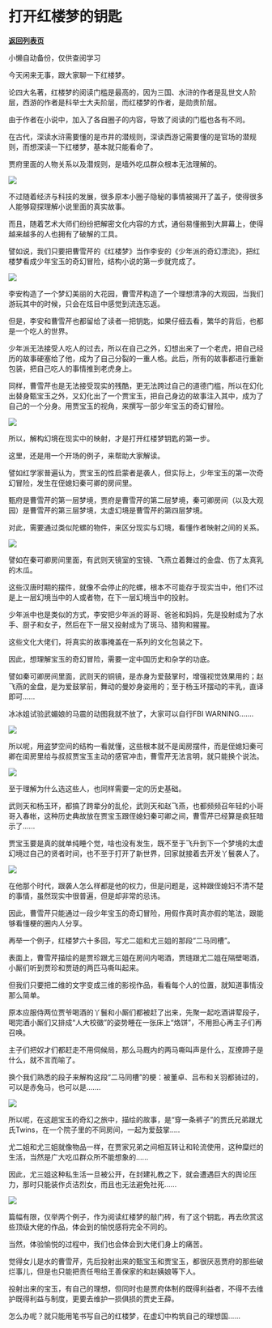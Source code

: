 # 打开红楼梦的钥匙

[**返回列表页**](/gzh/政事堂2019)

小懒自动备份，仅供查阅学习

今天闲来无事，跟大家聊一下红楼梦。  

  

论四大名著，红楼梦的阅读门槛是最高的，因为三国、水浒的作者是乱世文人阶层，西游的作者是科举士大夫阶层，而红楼梦的作者，是勋贵阶层。

  

由于作者在小说中，加入了各自圈子的内容，导致了阅读的门槛也各有不同。

  

在古代，深读水浒需要懂的是市井的潜规则，深读西游记需要懂的是官场的潜规则，而想深读一下红楼梦，基本就只能看命了。  

  

贾府里面的人物关系以及潜规则，是墙外吃瓜群众根本无法理解的。

  

![](https://mmbiz.qpic.cn/mmbiz_jpg/rxhS23yu8cP7dZ37ehHEwiabRicqQ0sgo0fxkhHAzhKzibYmSGmHBs6AdYYkH7WpToib2gqVNIMhf06oXUDufcSZVQ/640?wx_fmt=jpeg)

  

不过随着经济与科技的发展，很多原本小圈子隐秘的事情被揭开了盖子，使得很多人能够窥探理解小说里面的真实故事。  

  

而且，随着艺术大师们纷纷把解密文化内容的方式，通俗易懂搬到大屏幕上，使得越来越多的人也拥有了破解的工具。  

  

譬如说，我们只要把曹雪芹的《红楼梦》当作李安的《少年派的奇幻漂流》，把红楼梦看成少年宝玉的奇幻冒险，结构小说的第一步就完成了。

  

![](https://mmbiz.qpic.cn/mmbiz_jpg/rxhS23yu8cP7dZ37ehHEwiabRicqQ0sgo05wCXibqqCEO8UKvRvW6K9a7hEBiaCpJlKZpiciaFS0OsKYgpLW52JTOIicg/640?wx_fmt=jpeg)

  

李安构造了一个梦幻美丽的大花园，曹雪芹构造了一个理想清净的大观园，当我们游玩其中的时候，只会在炫目中感觉到流连忘返。  

  

但是，李安和曹雪芹也都留给了读者一把钥匙，如果仔细去看，繁华的背后，也都是一个吃人的世界。  

  

少年派无法接受人吃人的过去，所以在自己之外，幻想出来了一个老虎，把自己经历的故事硬塞给了他，成为了自己分裂的一重人格。此后，所有的故事都进行重新包装，把自己吃人的事情推到老虎身上。

  

同样，曹雪芹也是无法接受现实的残酷，更无法跨过自己的道德门槛，所以在幻化出替身甄宝玉之外，又幻化出了一个贾宝玉，把自己身边的故事注入其中，成为了自己的一个分身。用贾宝玉的视角，来撰写一部少年宝玉的奇幻冒险。  

  

![](https://mmbiz.qpic.cn/mmbiz_jpg/rxhS23yu8cP7dZ37ehHEwiabRicqQ0sgo0Vf7FzFFemFX5n2nIYVjk85dxFVicuArh3X4tSeNqsyx0yHaYgZIY9jg/640?wx_fmt=jpeg)

  

所以，解构幻境在现实中的映射，才是打开红楼梦钥匙的第一步。  

  

这里，还是用一个开场的例子，来帮助大家解读。  

  

譬如红学家普遍认为，贾宝玉的性启蒙者是袭人，但实际上，少年宝玉的第一次奇幻冒险，发生在侄媳妇秦可卿的房间里。

  

甄府是曹雪芹的第一层梦境，贾府是曹雪芹的第二层梦境，秦可卿房间（以及大观园）是曹雪芹的第三层梦境，太虚幻境是曹雪芹的第四层梦境。

  

对此，需要通过类似陀螺的物件，来区分现实与幻境，看懂作者映射之间的关系。  

  

![](https://mmbiz.qpic.cn/mmbiz_jpg/rxhS23yu8cP7dZ37ehHEwiabRicqQ0sgo0ZhoY72ic2Nw4TibhYicFoSiaLv3Akp7pONf7iaCB8MTPGUrnC0IjLb8Pcicg/640?wx_fmt=jpeg)

  

譬如在秦可卿房间里面，有武则天镜室的宝镜、飞燕立着舞过的金盘、伤了太真乳的木瓜。

  

这些汉唐时期的摆件，就像不会停止的陀螺，根本不可能存于现实当中，他们不过是上一层幻境当中的人或者物，在下一层幻境当中的投射。

  

少年派中也是类似的方式，李安把少年派的哥哥、爸爸和妈妈，先是投射成为了水手、厨子和女子，然后在下一层又投射成为了斑马、猎狗和猩猩。  

  

这些文化大佬们，将真实的故事掩盖在一系列的文化包装之下。

  

因此，想理解宝玉的奇幻冒险，需要一定中国历史和杂学的功底。

  

譬如秦可卿房间里面，武则天的铜镜，是赤身为爱鼓掌时，增强视觉效果用的；赵飞燕的金盘，是为爱鼓掌前，舞动的曼妙身姿用的；至于杨玉环摆动的丰乳，直译即可......

  

冰冰姐试验武媚娘的马震的动图我就不放了，大家可以自行FBI WARNING.......  

  

![](https://mmbiz.qpic.cn/mmbiz_jpg/rxhS23yu8cP7dZ37ehHEwiabRicqQ0sgo0KgGpjjq4Wqaib6W4A1UN3icJsia0by28YMWNwg0JUB66s1Z6z5lvEObiaw/640?wx_fmt=jpeg)

  

所以呢，用盗梦空间的结构一看就懂，这些根本就不是闺房摆件，而是侄媳妇秦可卿在闺房里给与叔叔贾宝玉主动的感官冲击，曹雪芹无法言明，就只能换个说法。

  

![](https://mmbiz.qpic.cn/mmbiz_png/rxhS23yu8cP7dZ37ehHEwiabRicqQ0sgo0Aeib4Zfz24VRiasELhtGWjdeMJgo5WKMNtN1mVkoKEat4kywficdpYytQ/640?wx_fmt=png)

  

至于理解为什么选这些人，也同样需要一定的历史基础。

  

武则天和杨玉环，都搞了跨辈分的乱伦，武则天和赵飞燕，也都频频召年轻的小哥哥入春帐，这种历史典故放在贾宝玉跟侄媳妇秦可卿之间，曹雪芹已经算是疯狂暗示了......

  

贾宝玉要是真的就单纯睡个觉，啥也没有发生，既不至于飞升到下一个梦境的太虚幻境过自己的贤者时间，也不至于打开了新世界，回家就接着去开发丫鬟袭人了。  

  

![](https://mmbiz.qpic.cn/mmbiz_jpg/rxhS23yu8cP7dZ37ehHEwiabRicqQ0sgo0l5icIeN3iayD2wU76kj0NkK4Rgmqiac8e6VticuY0MoFBibUxsxtzzmBHicg/640?wx_fmt=jpeg)

  

在他那个时代，跟袭人怎么样都是他的权力，但是问题是，这种跟侄媳妇不清不楚的事情，虽然现实中很普遍，但是却非常的忌讳。

  

因此，曹雪芹只能通过一段少年宝玉的奇幻冒险，用假作真时真亦假的笔法，跟能够看懂梗的圈内人分享。

  

  

再举一个例子，红楼梦六十多回，写尤二姐和尤三姐的那段“二马同槽”。  

  

表面上，曹雪芹描绘的是贾珍跟尤三姐在房间内喝酒，贾琏跟尤二姐在隔壁喝酒，小厮们听到贾珍和贾琏的两匹马嘶叫起来。

  

但我们只要把二维的文字变成三维的影视作品，看看每个人的位置，就知道事情没那么简单。

  

原本应服侍两位贾爷喝酒的丫鬟和小厮们都被赶了出来，先聚一起吃酒讲荤段子，喝完酒小厮们又排成“人大校徽”的姿势睡在一张床上“烙饼”，不用担心再主子们再召唤。

  

主子们把奴才们都赶走不用伺候局，那么马厩内的两马嘶叫声是什么，互撩蹄子是什么，就不言而喻了。  

  

换个我们熟悉的段子来解构这段“二马同槽”的梗：被董卓、吕布和关羽都骑过的，可以是赤兔马，也可以是.......  

  

![](https://mmbiz.qpic.cn/mmbiz_jpg/rxhS23yu8cP7dZ37ehHEwiabRicqQ0sgo059wgkG1v83ibH1UNItvWVqE0HU5JJXtCaicKo3CJhPnPe5jqKPyyBP3Q/640?wx_fmt=jpeg)

  

所以呢，在这趟宝玉的奇幻之旅中，描绘的故事，是“穿一条裤子”的贾氏兄弟跟尤氏Twins，在一个院子里的不同房间，一起为爱鼓掌.....

  

尤二姐和尤三姐就像物品一样，在贾家兄弟之间相互转让和轮流使用，这种糜烂的生活，当然是广大吃瓜群众所不能想象的......

  

因此，尤三姐这种私生活一旦被公开，在封建礼教之下，就会遭遇巨大的舆论压力，那时只能装作贞洁烈女，而且也无法避免社死......  

  

![](https://mmbiz.qpic.cn/mmbiz_jpg/rxhS23yu8cP7dZ37ehHEwiabRicqQ0sgo0R7licKBU1LZic0rIZa7gSZg569d7CFA5ia1Gz5tUCmTOPwwPoXOG4j0bQ/640?wx_fmt=jpeg)

  

篇幅有限，仅举两个例子，作为阅读红楼梦的敲门砖，有了这个钥匙，再去欣赏这些顶级大佬的作品，体会到的愉悦感将完全不同的。

  

当然，体验愉悦的过程中，我们也会体会到大佬们身上的痛苦。

  

觉得女儿是水的曹雪芹，先后投射出来的甄宝玉和贾宝玉，都很厌恶贾府的那些破烂事儿，但是也只能把责任甩给王善保家的和赵姨娘等下人。

  

投射出来的宝玉，有自己的理想，但同时也是贾府体制的既得利益者，不得不去维护既得利益与制度，更要去维护一损俱损的贾史王薛。

  

怎么办呢？就只能用笔书写自己的红楼梦，在虚幻中构筑自己的理想国......

  

